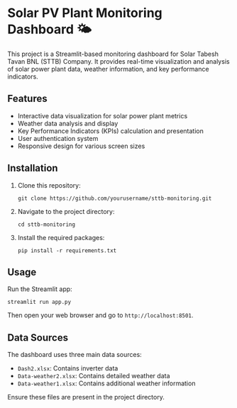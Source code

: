 # Solar PV Plant Monitoring Dashboard 🌤️

This project is a Streamlit-based monitoring dashboard for Solar Tabesh Tavan BNL (STTB) Company. It provides real-time visualization and analysis of solar power plant data, weather information, and key performance indicators.

## Features

- Interactive data visualization for solar power plant metrics
- Weather data analysis and display
- Key Performance Indicators (KPIs) calculation and presentation
- User authentication system
- Responsive design for various screen sizes

## Installation

1. Clone this repository:
   ```
   git clone https://github.com/yourusername/sttb-monitoring.git
   ```
2. Navigate to the project directory:
   ```
   cd sttb-monitoring
   ```
3. Install the required packages:
   ```
   pip install -r requirements.txt
   ```

## Usage

Run the Streamlit app:

```
streamlit run app.py
```

Then open your web browser and go to `http://localhost:8501`.

## Data Sources

The dashboard uses three main data sources:
- `Dash2.xlsx`: Contains inverter data
- `Data-weather2.xlsx`: Contains detailed weather data
- `Data-weather1.xlsx`: Contains additional weather information

Ensure these files are present in the project directory.

